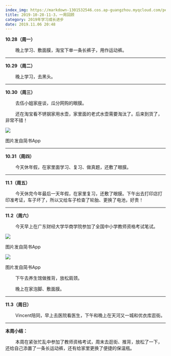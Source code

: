 ```yaml
---
index_img: https://markdown-1301532546.cos.ap-guangzhou.myqcloud.com/peipei_blog/20210921145401.jpeg
title: 2019-10-28-11-3，一周回顾
category: 2019年学习成长进步
date: 2019.11.06 20:48
---
```


**10.28（周一）**

        晚上学习、敷面膜，淘宝下单一条长裤子，用作运动裤。

---

**10.29（周二）**  

        晚上学习，去黑头。

---

**10.30（周三）**  

        去伍小姐家座谈，瓜分网购的眼膜。

        还在淘宝看不锈钢家用水壶，家里面的老式水壶需要淘汰了。后来到货了，非常不错！

![](https://markdown-1301532546.cos.ap-guangzhou.myqcloud.com/peipei_blog/20210921145401.jpeg)  

图片发自简书App

---

**10.31（周四）**  

        今天休年假，在家里面学习、复习、做真题，还敷了眼膜。

---

**11.1（周五）**  

        今天休完今年最后一天年假，在家里复习，还敷了眼膜。下午出去打印店打印准考证，车子坏了，所以又给车子检查了轮胎、更换了电池，好贵！

---

**11.2（周六）**  

        今天早上在广东财经大学华商学院参加了全国中小学教师资格考试笔试。

![](https://markdown-1301532546.cos.ap-guangzhou.myqcloud.com/peipei_blog/20210921145404.jpeg)  

图片发自简书App

  

![](https://markdown-1301532546.cos.ap-guangzhou.myqcloud.com/peipei_blog/20210921145407.jpeg)  

图片发自简书App

        下午去养生馆做推背，放松肩颈。  

        晚上在家泡脚、敷面膜。

---

**11.3（周日）**

        Vincent陪同，早上去医院看医生，下午和晚上在天河又一城和优衣库逛街。

---

**本周小结：**

        本周在紧张忙乱中参加了教师资格考试，周末去逛街、推背，放松了一下，还给自己添置了一条长运动裤，还有给家里更换了便捷的保温瓶。